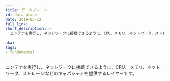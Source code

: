 ```yaml
---
title: データプレーン
id: data-plane
date: 2019-05-12
full_link:
short_description: >
  コンテナを実行し、ネットワークに接続できるように、CPU、メモリ、ネットワーク、ストレージなどのキャパシティを提供するレイヤーです。

aka:
tags:
- fundamental
---
```

  コンテナを実行し、ネットワークに接続できるように、CPU、メモリ、ネットワーク、ストレージなどのキャパシティを提供するレイヤーです。
